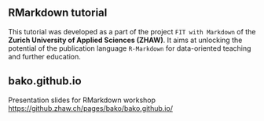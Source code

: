 ## RMarkdown tutorial
This tutorial was developed as a part of the project `FIT with Markdown` of the **Zurich University of Applied Sciences (ZHAW)**. It aims at unlocking the potential of the publication language `R-Markdown` for data-oriented teaching and further education.


## bako.github.io
Presentation slides for RMarkdown workshop
https://github.zhaw.ch/pages/bako/bako.github.io/
